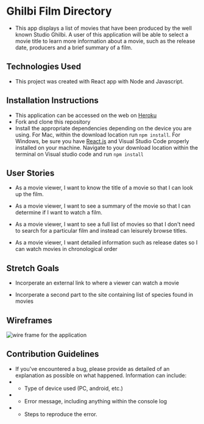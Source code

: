 # Ghilbi Film Directory

- This app displays a list of movies that have been produced by the well known Studio Ghilbi. A user of this application will be able to select a movie title to learn more information about a movie, such as the release date, producers and a brief summary of a film.

## Technologies Used

- This project was created with React app with Node and Javascript.

## Installation Instructions

- This application can be accessed on the web on [Heroku](https://dee-project2.herokuapp.com/)
- Fork and clone this repository
- Install the appropriate dependencies depending on the device you are using. For Mac, within the download location run `npm install`. For Windows, be sure you have [React.js](https://www.robinwieruch.de/react-js-windows-setup) and Visual Studio Code properly installed on your machine. Navigate to your download location within the terminal on Visual studio code and run `npm install`

## User Stories

- As a movie viewer, I want to know the title of a movie so that I can look up the film.

- As a movie viewer, I want to see a summary of the movie so that I can determine if I want to watch a film.

- As a movie viewer, I want to see a full list of movies so that I don't need to search for a particular film and instead can leisurely browse titles.

- As a movie viewer, I want detailed information such as release dates so I can watch movies in chronological order

## Stretch Goals 

- Incorperate an external link to where a viewer can watch a movie

- Incorperate a second part to the site containing list of species found in movies

## Wireframes

![wire frame for the application](https://media.git.generalassemb.ly/user/30672/files/0d686c80-16ae-11eb-9855-07c042c01ca9)

## Contribution Guidelines

- If you've encountered a bug, please provide as detailed of an explanation as possible on what happened. Information can include:
- - Type of device used (PC, android, etc.)
- - Error message, including anything within the console log
- - Steps to reproduce the error.
